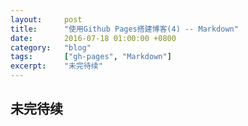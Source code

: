```yaml
---
layout:     post
title:      "使用Github Pages搭建博客(4) -- Markdown"
date:       2016-07-18 01:00:00 +0800
category:   "blog"
tags:       ["gh-pages", "Markdown"]
excerpt:    "未完待续"
---
```


## 未完待续
